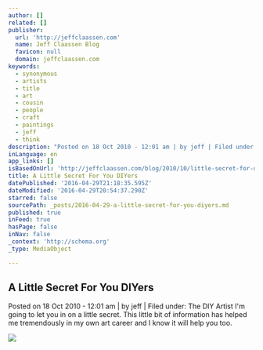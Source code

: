 ```yaml
---
author: []
related: []
publisher:
  url: 'http://jeffclaassen.com'
  name: Jeff Claassen Blog
  favicon: null
  domain: jeffclaassen.com
keywords:
  - synonymous
  - artists
  - title
  - art
  - cousin
  - people
  - craft
  - paintings
  - jeff
  - think
description: "Posted on 18 Oct 2010 - 12:01 am | by jeff | Filed under: The DIY Artist I'm going to let you in on a little secret. This little bit of information has helped me tremendously in my own art career and I know it will help you too."
inLanguage: en
app_links: []
isBasedOnUrl: 'http://jeffclaassen.com/blog/2010/10/little-secret-for-diy/'
title: A Little Secret For You DIYers
datePublished: '2016-04-29T21:18:35.595Z'
dateModified: '2016-04-29T20:54:37.290Z'
starred: false
sourcePath: _posts/2016-04-29-a-little-secret-for-you-diyers.md
published: true
inFeed: true
hasPage: false
inNav: false
_context: 'http://schema.org'
_type: MediaObject

---
```

<article style=""><h1>A Little Secret For You DIYers</h1><p>Posted on 18 Oct 2010 - 12:01 am | by jeff | Filed under: The DIY Artist I'm going to let you in on a little secret. This little bit of information has helped me tremendously in my own art career and I know it will help you too.</p><img src="http://farm5.static.flickr.com/4132/5092760764_eba024ffd1.jpg" /></article>
